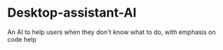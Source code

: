 # Desktop-assistant-AI
An AI to help users when they don't know what to do, with emphasis on code help
